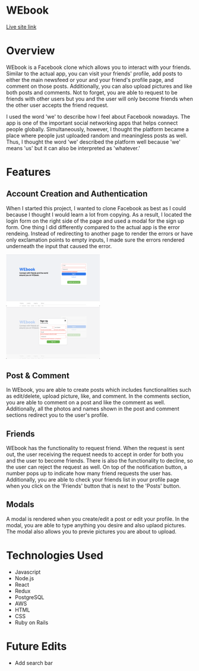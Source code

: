 # WEbook

[Live site link](https://w3book.herokuapp.com/#/)

# Overview
WEbook is a Facebook clone which allows you to interact with your friends. Similar to the actual app, you can visit your friends' profile, add posts to either the main newsfeed or your and your friend's profile page, and comment on those posts. Additionally, you can also upload pictures and like both posts and comments. Not to forget, you are able to request to be friends with other users but you and the user will only become friends when the other user accepts the friend request.

I used the word 'we' to describe how I feel about Facebook nowadays. The app is one of the important social networking apps that helps connect people globally. Simultaneously, however, I thought the platform became a place where people just uploaded random and meaningless posts as well. Thus, I thought the word 'we' described the platform well because 'we' means 'us' but it can also be interpreted as 'whatever.'

# Features

## Account Creation and Authentication

When I started this project, I wanted to clone Facebook as best as I could because I thought I would learn a lot from copying. As a result, I located the login form on the right side of the page and used a modal for the sign up form. One thing I did differently compared to the actual app is the error rendeing. Instead of redirecting to another page to render the errors or have only exclamation points to empty inputs, I made sure the errors rendered underneath the input that caused the error.

<img src="app/assets/images/readMePictures/login.png" width="50%" height="auto"/>
<img src="app/assets/images/readMePictures/signup.png" width="50%" height="auto"/>

## Post & Comment

In WEbook, you are able to create posts which includes functionalities such as edit/delete, upload picture, like, and comment. In the comments section, you are able to comment on a post and like the comment as well. Additionally, all the photos and names shown in the post and comment sections redirect you to the user's profile.

## Friends

WEbook has the functionality to request friend. When the request is sent out, the user receiving the request needs to accept in order for both you and the user to become friends. There is also the functionality to decline, so the user can reject the request as well. On top of the notification button, a number pops up to indicate how many friend requests the user has. Additionally, you are able to check your friends list in your profile page when you click on the 'Friends' button that is next to the 'Posts' button.

## Modals

A modal is rendered when you create/edit a post or edit your profile. In the modal, you are able to type anything you desire and also uplaod pictures. The modal also allows you to previe pictures you are about to upload.

# Technologies Used

- Javascript
- Node.js
- React
- Redux
- PostgreSQL
- AWS
- HTML
- CSS
- Ruby on Rails

# Future Edits

- Add search bar
